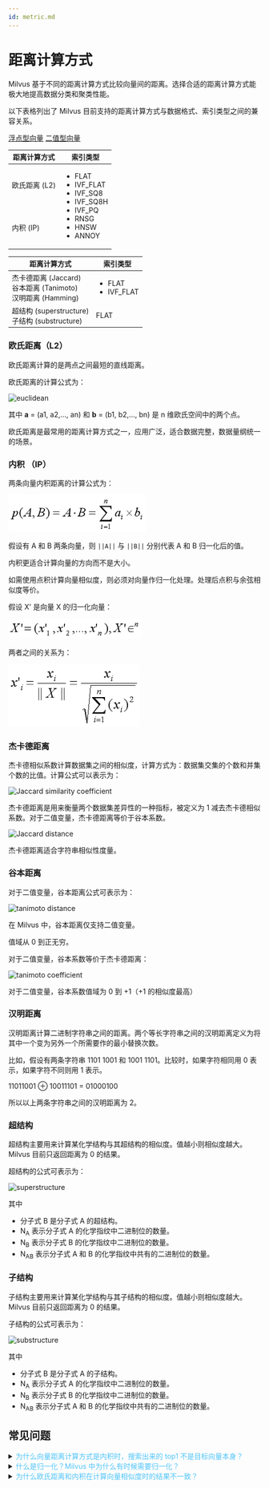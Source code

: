 ```yaml
---
id: metric.md
---
```


# 距离计算方式

Milvus 基于不同的距离计算方式比较向量间的距离。选择合适的距离计算方式能极大地提高数据分类和聚类性能。

以下表格列出了 Milvus 目前支持的距离计算方式与数据格式、索引类型之间的兼容关系。



<div class="filter">
<a href="#floating">浮点型向量</a> <a href="#binary">二值型向量</a>

</div>

<div class="filter-floating table-wrapper" markdown="block">

<table class="tg">
<thead>
  <tr>
    <th class="tg-0pky">距离计算方式</th>
    <th class="tg-0pky">索引类型</th>
  </tr>
</thead>
<tbody>
  <tr>
    <td class="tg-0pky">欧氏距离 (L2)</td>
    <td class="tg-0pky" rowspan="2"><ul><li>FLAT</li><li>IVF_FLAT</li><li>IVF_SQ8</li><li>IVF_SQ8H</li><li>IVF_PQ</li><li>RNSG</li><li>HNSW</li><li>ANNOY</li></ul></td>
  </tr>
  <tr>
    <td class="tg-0pky">内积 (IP)</td>
  </tr>
</tbody>
</table>

</div>

<div class="filter-binary table-wrapper" markdown="block">

<table class="tg">
<thead>
  <tr>
    <th class="tg-0pky">距离计算方式</th>
    <th class="tg-0pky">索引类型</th>
  </tr>
</thead>
<tbody>
  <tr>
    <td class="tg-0pky">杰卡德距离 (Jaccard)<br>谷本距离 (Tanimoto)<br>汉明距离 (Hamming)</td>
    <td class="tg-0pky"><ul><li>FLAT</li><li>IVF_FLAT</li></ul></td>
  </tr>
  <tr>
    <td class="tg-0pky">超结构 (superstructure)<br>子结构 (substructure)</td>
    <td class="tg-0pky">FLAT</td>
  </tr>
</tbody>
</table>

</div>



### 欧氏距离（L2）

欧氏距离计算的是两点之间最短的直线距离。

欧氏距离的计算公式为：

![euclidean](../../../assets/euclidean_metric.png)

其中 **a** = (a1, a2,..., an) 和 **b** = (b1, b2,..., bn) 是 n 维欧氏空间中的两个点。

欧氏距离是最常用的距离计算方式之一，应用广泛，适合数据完整，数据量纲统一的场景。

### 内积 （IP）

两条向量内积距离的计算公式为：

![ip](../../../assets/IP_formula.png)


假设有 A 和 B 两条向量，则 `||A||` 与 `||B||` 分别代表 A 和 B 归一化后的值。

内积更适合计算向量的方向而不是大小。

<div class="alert note">
如需使用点积计算向量相似度，则必须对向量作归一化处理。处理后点积与余弦相似度等价。
</div>

假设 X' 是向量 X 的归一化向量：

![normalize](../../../assets/normalize_formula.png)

两者之间的关系为：

![normalization](../../../assets/normalization_formula.png)

### 杰卡德距离

杰卡德相似系数计算数据集之间的相似度，计算方式为：数据集交集的个数和并集个数的比值。计算公式可以表示为：

![Jaccard similarity coefficient](../../../assets/jaccard_coeff.png)

杰卡德距离是用来衡量两个数据集差异性的一种指标，被定义为 1 减去杰卡德相似系数。对于二值变量，杰卡德距离等价于谷本系数。

![Jaccard distance](../../../assets/jaccard_dist.png)

杰卡德距离适合字符串相似性度量。

### 谷本距离

对于二值变量，谷本距离公式可表示为：

![tanimoto distance](../../../assets/tanimoto_dist.png)

在 Milvus 中，谷本距离仅支持二值变量。

值域从 0 到正无穷。

对于二值变量，谷本系数等价于杰卡德距离：

![tanimoto coefficient](../../../assets/tanimoto_coeff.png)

对于二值变量，谷本系数值域为 0 到 +1（+1 的相似度最高）

### 汉明距离

汉明距离计算二进制字符串之间的距离。两个等长字符串之间的汉明距离定义为将其中一个变为另外一个所需要作的最小替换次数。

比如，假设有两条字符串 1101 1001 和 1001 1101。比较时，如果字符相同用 0 表示，如果字符不同则用 1 表示。

11011001 ⊕ 10011101 = 01000100

所以以上两条字符串之间的汉明距离为 2。

### 超结构

超结构主要用来计算某化学结构与其超结构的相似度。值越小则相似度越大。Milvus 目前只返回距离为 0 的结果。

超结构的公式可表示为：

![superstructure](../../../assets/superstructure.png)

其中

- 分子式 B 是分子式 A 的超结构。
- N<sub>A</sub> 表示分子式 A 的化学指纹中二进制位的数量。
- N<sub>B</sub> 表示分子式 B 的化学指纹中二进制位的数量。
- N<sub>AB</sub> 表示分子式 A 和 B 的化学指纹中共有的二进制位的数量。

### 子结构

子结构主要用来计算某化学结构与其子结构的相似度。值越小则相似度越大。Milvus 目前只返回距离为 0 的结果。

子结构的公式可表示为：

![substructure](../../../assets/substructure.png)

其中

- 分子式 B 是分子式 A 的子结构。
- N<sub>A</sub> 表示分子式 A 的化学指纹中二进制位的数量。
- N<sub>B</sub> 表示分子式 B 的化学指纹中二进制位的数量。
- N<sub>AB</sub> 表示分子式 A 和 B 的化学指纹中共有的二进制位的数量。



## 常见问题

<details>
<summary><font color="#4fc4f9">为什么向量距离计算方式是内积时，搜索出来的 top1 不是目标向量本身？</font></summary>
{{fragments/faq_top1_not_target.md}}
</details>
<details>
<summary><font color="#4fc4f9">什么是归一化？Milvus 中为什么有时候需要归一化？</font></summary>
{{fragments/faq_normalize_embeddings.md}}
</details>
<details>
<summary><font color="#4fc4f9">为什么欧氏距离和内积在计算向量相似度时的结果不一致？</font></summary>
{{fragments/faq_euclidean_ip_different_results.md}}
</details>
